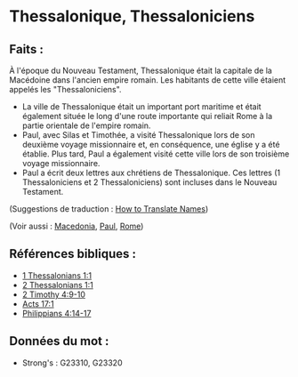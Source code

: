 # Thessalonique, Thessaloniciens

## Faits :

À l'époque du Nouveau Testament, Thessalonique était la capitale de la Macédoine dans l'ancien empire romain. Les habitants de cette ville étaient appelés les "Thessaloniciens".

* La ville de Thessalonique était un important port maritime et était également située le long d'une route importante qui reliait Rome à la partie orientale de l'empire romain.
* Paul, avec Silas et Timothée, a visité Thessalonique lors de son deuxième voyage missionnaire et, en conséquence, une église y a été établie. Plus tard, Paul a également visité cette ville lors de son troisième voyage missionnaire.
* Paul a écrit deux lettres aux chrétiens de Thessalonique. Ces lettres (1 Thessaloniciens et 2 Thessaloniciens) sont incluses dans le Nouveau Testament.

(Suggestions de traduction : [How to Translate Names](rc://en/ta/man/translate/translate-names))

(Voir aussi : [Macedonia](../names/macedonia.md), [Paul](../names/paul.md), [Rome](../names/rome.md))

## Références bibliques :

* [1 Thessalonians 1:1](rc://en/tn/help/1th/01/1)
* [2 Thessalonians 1:1](rc://en/tn/help/2th/01/01)
* [2 Timothy 4:9-10](rc://en/tn/help/2ti/04/09)
* [Acts 17:1](rc://en/tn/help/act/17/01)
* [Philippians 4:14-17](rc://en/tn/help/php/04/14)

## Données du mot :

* Strong's : G23310, G23320
